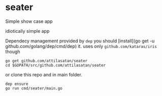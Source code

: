 # seater
Simple show case app

idiotically simple app

Dependecy management provided by `dep` you should [install](go get -u github.com/golang/dep/cmd/dep) it.
uses only `github.com/kataras/iris` though

```
go get github.com/attilasatan/seater
cd $GOPATH/src/github.com/attilasatan/seater
```
or clone this repo and in main folder. 
```
dep ensure
go run cmd/seater/main.go
```
